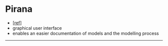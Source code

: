 # Pirana 
* [[ref]](../articles/2013_Keizer.pdf)
* graphical user interface 
* enables an easier documentation of models and the modelling process

---